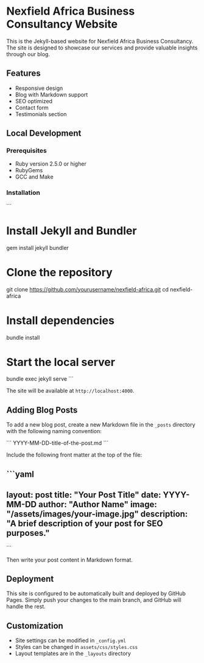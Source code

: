 # Nexfield Africa Business Consultancy Website

This is the Jekyll-based website for Nexfield Africa Business Consultancy. The site is designed to showcase our services and provide valuable insights through our blog.

## Features

- Responsive design
- Blog with Markdown support
- SEO optimized
- Contact form
- Testimonials section

## Local Development

### Prerequisites

- Ruby version 2.5.0 or higher
- RubyGems
- GCC and Make

### Installation

\`\`\`
# Install Jekyll and Bundler
gem install jekyll bundler

# Clone the repository
git clone https://github.com/yourusername/nexfield-africa.git
cd nexfield-africa

# Install dependencies
bundle install

# Start the local server
bundle exec jekyll serve
\`\`\`

The site will be available at `http://localhost:4000`.

## Adding Blog Posts

To add a new blog post, create a new Markdown file in the `_posts` directory with the following naming convention:

\`\`\`
YYYY-MM-DD-title-of-the-post.md
\`\`\`

Include the following front matter at the top of the file:

\`\`\`yaml
---
layout: post
title: "Your Post Title"
date: YYYY-MM-DD
author: "Author Name"
image: "/assets/images/your-image.jpg"
description: "A brief description of your post for SEO purposes."
---
\`\`\`

Then write your post content in Markdown format.

## Deployment

This site is configured to be automatically built and deployed by GitHub Pages. Simply push your changes to the main branch, and GitHub will handle the rest.

## Customization

- Site settings can be modified in `_config.yml`
- Styles can be changed in `assets/css/styles.css`
- Layout templates are in the `_layouts` directory
